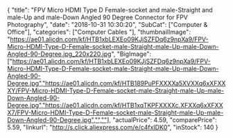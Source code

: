{
	"title": "FPV Micro HDMI Type D Female-socket and male-Straight and male-Up and male-Down Angled 90 Degree Connector for FPV Photography",
	"date": "2018-10-31 10:30:20",
	"SubCat": ["Computer & Office"],
	"categories": ["Computer Cables "],
	"thumbnailImage": "https://ae01.alicdn.com/kf/HTB1xbLEXEo09KJjSZFDq6z9npXa9/FPV-Micro-HDMI-Type-D-Female-socket-male-Straight-male-Up-male-Down-Angled-90-Degree.jpg_220x220.jpg",
	"BigImage": ["https://ae01.alicdn.com/kf/HTB1xbLEXEo09KJjSZFDq6z9npXa9/FPV-Micro-HDMI-Type-D-Female-socket-male-Straight-male-Up-male-Down-Angled-90-Degree.jpg","https://ae01.alicdn.com/kf/HTB189PuPFXXXXa5XVXXq6xXFXXXY/FPV-Micro-HDMI-Type-D-Female-socket-male-Straight-male-Up-male-Down-Angled-90-Degree.jpg","https://ae01.alicdn.com/kf/HTB1xqTKPFXXXXc.XFXXq6xXFXXX7/FPV-Micro-HDMI-Type-D-Female-socket-male-Straight-male-Up-male-Down-Angled-90-Degree.jpg","",""],
	"actualPrice": 4.59,
	"comparePrice": 5.59,
	"linkurl": "http://s.click.aliexpress.com/e/c4fxIDK0",
	"inStock": 140
}
